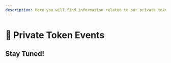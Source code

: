 ```yaml
---
description: Here you will find information related to our private token offering events.
---
```


# 🔐 Private Token Events

## Stay Tuned!
